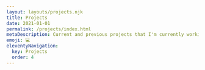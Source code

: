 ```yaml
---
layout: layouts/projects.njk
title: Projects
date: 2021-01-01
permalink: /projects/index.html
metaDescription: Current and previous projects that I'm currently working on or have been completed in the past
emoji: 💻
eleventyNavigation:
  key: Projects
  order: 4
---
```


